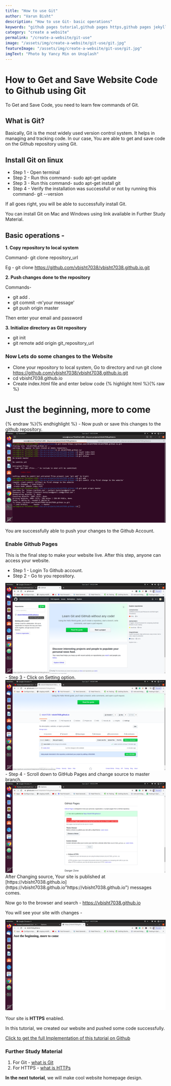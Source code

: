 ```yaml
---
title: "How to use Git"
author: "Varun Bisht"
description: "How to use Git- basic operations"
keywords: "github pages tutorial,github pages https,github pages jekyll,git commands,git"
category: "create a website"
permalink: "/create-a-website/git-use"
image: "/assets/img/create-a-website/git-use/git.jpg"
featureImage: "/assets/img/create-a-website/git-use/git.jpg"
imgText: "Photo by Yancy Min on Unsplash"
---
```

# How to Get and Save Website Code to Github using Git

To Get and Save Code, you need to learn few commands of Git.

## What is Git?
Basically, Git is the most widely used version control system.
It helps in managing and tracking code.
In our case, You are able to get and save code on the Github repository using Git.

## Install Git on linux

- Step 1 - Open terminal
- Step 2 - Run this command- sudo apt-get update
- Step 3 - Run this command- sudo apt-get install git
- Step 4 - Verify the installation was successfull or not by running this command- git --version

If all goes right, you will be able to successfully install Git.

You can install Git on Mac and Windows using link available in Further Study Material.

## Basic operations -
**1. Copy repository to local system**

Command- git clone repository_url

Eg - git clone https://github.com/vbisht7038/vbisht7038.github.io.git

**2. Push changes done to the repository**

Commands-
- git add .
- git commit -m'your message'
- git push origin master

Then enter your email and password

**3. Initialize directory as Git repository**

- git init
- git remote add origin git_repository_url

### Now Lets do some changes to the Website

- Clone your repository to local system, Go to directory and run git clone https://github.com/vbisht7038/vbisht7038.github.io.git
- cd vbisht7038.github.io
- Create index.html file and enter below code
{% highlight html %}{% raw %}
<h1> Just the beginning, more to come</h1>
{% endraw %}{% endhighlight %}
- Now push or save this changes to the github repository.
<div class="imgCont">
  <img alt="First Commit" title="First Commit" src="/assets/img/create-a-website/git-use/first-commit.png"/>
</div>


You are successfully able to push your changes to the Github Account.

### Enable Github Pages

This is the final step to make your website live. After this step, anyone can access your website.

- Step 1 - Login To Github account.
- Step 2 - Go to you repository.
<div class="imgCont">
  <img alt="Repository Option" title="Repository Option" src="/assets/img/create-a-website/git-use/repository_option.png"/>
</div>
- Step 3 - Click on Setting option.
<div class="imgCont">
  <img alt="Repository Setting Option" title="Repository Setting Option" src="/assets/img/create-a-website/git-use/repository_setting_option.png"/>
</div>
- Step 4 - Scroll down to GitHub Pages and change source to master branch.
<div class="imgCont">
  <img alt="Github Pages" title="Github Pages" src="/assets/img/create-a-website/git-use/github_pages.png"/>
</div>
After Changing source, Your site is published at [https://vbisht7038.github.io](https://vbisht7038.github.io"https://vbisht7038.github.io") messages comes.

Now go to the browser and search - https://vbisht7038.github.io

You will see your site with changes -
<div class="imgCont">
  <img alt="Blog Site" title="Blog Site" src="/assets/img/create-a-website/git-use/blog_site.png"/>
</div>

Your site is **HTTPS** enabled.

In this tutorial, we created our website and pushed some code successfully.

<a href="https://github.com/vbisht7038/vbisht7038.github.io.git">Click to get the full Implementation of this tutorial on Github</a>

### Further Study Material
1. For Git - [what is Git](https://www.atlassian.com/git/tutorials/what-is-git "what-is-git")
2. For HTTPS - [what is HTTPs](https://www.cloudflare.com/learning/ssl/what-is-https "what-is-https")


**In the next tutorial**, we will make cool website homepage design.
